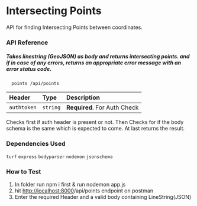 
# Intersecting Points
API for finding Intersecting Points between coordinates.




### API Reference

##### Takes linestring (GeoJSON) as body and returns intersecting points. and if in case of any errors, returns an appropriate error message with an error status code. 

```http
  points /api/points
```

| Header | Type     | Description                |
| :-------- | :------- | :------------------------- |
| `authtoken` | `string` | **Required**. For Auth Check |

Checks first if auth header is present or not. Then Checks for if the body schema is the same which is expected to come. At last returns the result.



### Dependencies Used

`turf`
`express`
`bodyparser`
`nodemon`
`jsonschema`


### How to Test
1) In folder run npm i first & run nodemon app.js
2) hit [http://localhost:8000](https://intersection-point-production.up.railway.app/api/points)/api/points endpoint on postman
3) Enter the required Header and a valid body containing LineString(JSON)


